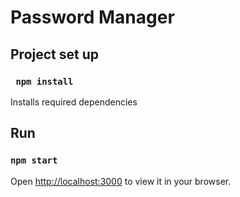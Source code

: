 # Password Manager

## Project set up
### ` npm install`
Installs required dependencies

## Run
### `npm start`
Open [http://localhost:3000](http://localhost:3000) to view it in your browser.
